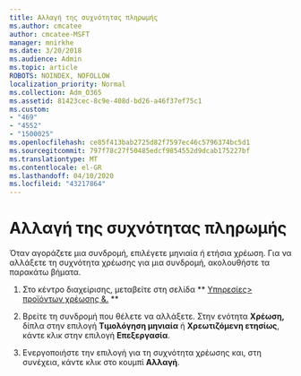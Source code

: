 ```yaml
---
title: Αλλαγή της συχνότητας πληρωμής
ms.author: cmcatee
author: cmcatee-MSFT
manager: mnirkhe
ms.date: 3/20/2018
ms.audience: Admin
ms.topic: article
ROBOTS: NOINDEX, NOFOLLOW
localization_priority: Normal
ms.collection: Adm_O365
ms.assetid: 81423cec-8c9e-408d-bd26-a46f37ef75c1
ms.custom:
- "469"
- "4552"
- "1500025"
ms.openlocfilehash: ce85f413bab2725d82f7597ec46c5796374bc5d1
ms.sourcegitcommit: 797f78c27f50485edcf9854552d9dcab175227bf
ms.translationtype: MT
ms.contentlocale: el-GR
ms.lasthandoff: 04/10/2020
ms.locfileid: "43217864"
---
```

# <a name="change-how-often-you-pay"></a>Αλλαγή της συχνότητας πληρωμής

Όταν αγοράζετε μια συνδρομή, επιλέγετε μηνιαία ή ετήσια χρέωση. Για να αλλάξετε τη συχνότητα χρέωσης για μια συνδρομή, ακολουθήστε τα παρακάτω βήματα.

1. Στο κέντρο διαχείρισης, μεταβείτε στη σελίδα ** [Υπηρεσίες> προϊόντων χρέωσης &.](https://go.microsoft.com/fwlink/p/?linkid=842054) **

2. Βρείτε τη συνδρομή που θέλετε να αλλάξετε. Στην ενότητα **Χρέωση,** δίπλα στην επιλογή **Τιμολόγηση μηνιαία** ή **Χρεωτιζόμενη ετησίως**, κάντε κλικ στην επιλογή **Επεξεργασία**.

3. Ενεργοποιήστε την επιλογή για τη συχνότητα χρέωσης και, στη συνέχεια, κάντε κλικ στο κουμπί **Αλλαγή**.
